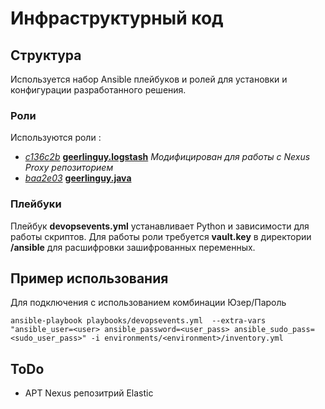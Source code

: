 # Инфраструктурный код

## Структура

Используется набор Ansible плейбуков и ролей для установки и конфигурации разработанного решения.

### Роли

Используются роли :

* [*c136c2b*](https://github.com/geerlingguy/ansible-role-logstash/commit/c136c2bc7c567b30c8234f89e1a9ac1aa9b1589c) **[geerlinguy.logstash](https://github.com/geerlingguy/ansible-role-logstash)** *Модифицирован для работы с Nexus Proxy репозиторием*
* [*baa2e03*](https://github.com/geerlingguy/ansible-role-java/commit/baa2e03aabccb436e694bebb8ca13ed4ffaaf489) **[geerlinguy.java](https://github.com/geerlingguy/ansible-role-java)**

### Плейбуки

Плейбук **devopsevents.yml** устанавливает Python и зависимости для работы скриптов.
Для работы роли требуется **vault.key** в директории **/ansible** для расшифровки зашифрованных переменных.

## Пример использования

Для подключения с использованием комбинации Юзер/Пароль

```shell
ansible-playbook playbooks/devopsevents.yml  --extra-vars "ansible_user=<user> ansible_password=<user_pass> ansible_sudo_pass=<sudo_user_pass>" -i environments/<environment>/inventory.yml
```

## ToDo

* APT Nexus репозитрий Elastic
